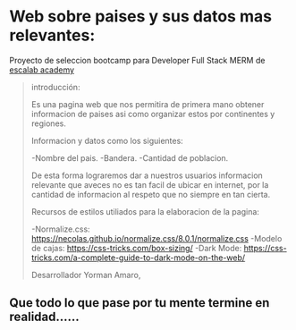 # Web sobre paises y sus datos mas relevantes:
Proyecto de seleccion bootcamp para Developer  Full Stack MERM de [escalab academy](https://escalab.academy/index.html)

> introducción:
>
> Es una pagina web que nos permitira de primera mano obtener informacion de paises asi como organizar estos por continentes y regiones.
>
> Informacion y datos como los siguientes:
>
>-Nombre del pais.
>-Bandera.
>-Cantidad de poblacion.
>
>   
> De esta forma lograremos dar a nuestros usuarios informacion relevante que aveces no es tan facil de ubicar en internet, por la cantidad de informacion al respeto que no siempre en tan cierta.
>
>
>
> Recursos de estilos utiliados para la elaboracion de la pagina: 
>
>
>-Normalize.css: https://necolas.github.io/normalize.css/8.0.1/normalize.css
>-Modelo de cajas: https://css-tricks.com/box-sizing/
>-Dark Mode: https://css-tricks.com/a-complete-guide-to-dark-mode-on-the-web/
>
>
>
> 
> 
> Desarrollador Yorman Amaro, 

## Que todo lo que pase por tu mente termine en realidad......

